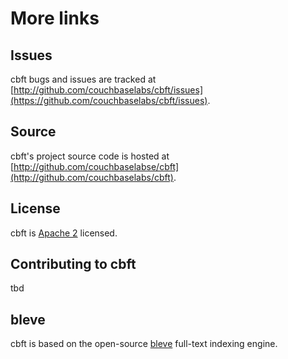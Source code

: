 # More links

## Issues

cbft bugs and issues are tracked at [http://github.com/couchbaselabs/cbft/issues](https://github.com/couchbaselabs/cbft/issues).

## Source

cbft's project source code is hosted at [http://github.com/couchbaselabse/cbft](http://github.com/couchbaselabs/cbft).

## License

cbft is [Apache 2](https://github.com/couchbaselabs/cbft/blob/master/LICENSE) licensed.

## Contributing to cbft

tbd

## bleve

cbft is based on the open-source [bleve](http://blevesearch.com)
full-text indexing engine.
